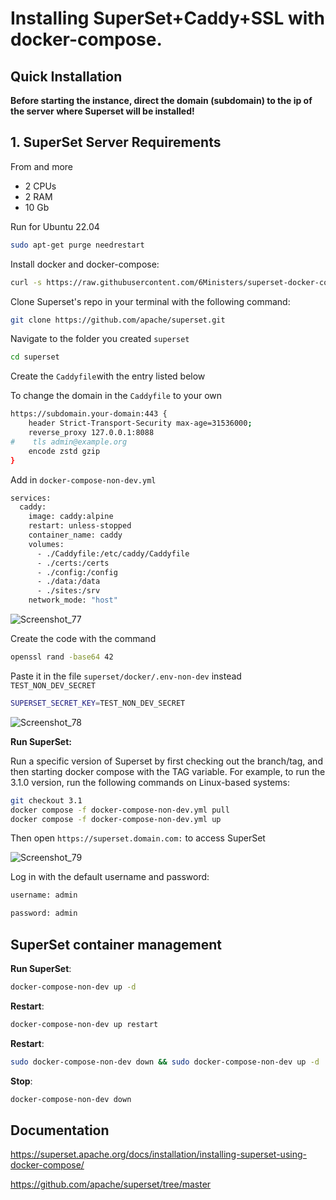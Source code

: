# Installing SuperSet+Caddy+SSL with docker-compose.

## Quick Installation

**Before starting the instance, direct the domain (subdomain) to the ip of the server where Superset will be installed!**

## 1. SuperSet Server Requirements
From and more
- 2 CPUs
- 2 RAM 
- 10 Gb 

Run for Ubuntu 22.04

``` bash
sudo apt-get purge needrestart
```

Install docker and docker-compose:

``` bash
curl -s https://raw.githubusercontent.com/6Ministers/superset-docker-compose-ssl-for-business/master/setup.sh | sudo bash -s
```

Clone Superset's repo in your terminal with the following command:

``` bash
git clone https://github.com/apache/superset.git
```

Navigate to the folder you created `superset`

``` bash
cd superset
```

Create the `Caddyfile`with the entry listed below


To change the domain in the `Caddyfile` to your own

``` bash
https://subdomain.your-domain:443 {
    header Strict-Transport-Security max-age=31536000;
    reverse_proxy 127.0.0.1:8088
#    tls admin@example.org
    encode zstd gzip
}
```

Add in `docker-compose-non-dev.yml`

``` bash
services:
  caddy:
    image: caddy:alpine
    restart: unless-stopped
    container_name: caddy
    volumes:
      - ./Caddyfile:/etc/caddy/Caddyfile
      - ./certs:/certs
      - ./config:/config
      - ./data:/data
      - ./sites:/srv
    network_mode: "host"
```

![Screenshot_77](https://github.com/6Ministers/superset-docker-compose-ssl-for-business/assets/11208423/e59180c6-4245-4f88-a45e-83f44f068297)


Create the code with the command
``` bash
openssl rand -base64 42
```

Paste it in the file  `superset/docker/.env-non-dev` instead `TEST_NON_DEV_SECRET`

``` bash
SUPERSET_SECRET_KEY=TEST_NON_DEV_SECRET
```
![Screenshot_78](https://github.com/6Ministers/superset-docker-compose-ssl-for-business/assets/11208423/7be40b6b-18dd-4eeb-9c5f-fc3c9b4242d8)


**Run SuperSet:**

Run a specific version of Superset by first checking out the branch/tag, and then starting docker compose with the TAG variable. For example, to run the 3.1.0 version, run the following commands on Linux-based systems:

``` bash
git checkout 3.1
docker compose -f docker-compose-non-dev.yml pull
docker compose -f docker-compose-non-dev.yml up
```

Then open `https://superset.domain.com:` to access SuperSet

![Screenshot_79](https://github.com/6Ministers/superset-docker-compose-ssl-for-business/assets/11208423/6fc9c4b3-e02a-403c-b1b0-14f7cc0d3fec)



Log in with the default username and password:

``` bash
username: admin
```
``` bash
password: admin
```

## SuperSet container management

**Run SuperSet**:

``` bash
docker-compose-non-dev up -d
```

**Restart**:

``` bash
docker-compose-non-dev up restart
```

**Restart**:

``` bash
sudo docker-compose-non-dev down && sudo docker-compose-non-dev up -d
```

**Stop**:

``` bash
docker-compose-non-dev down
```

## Documentation
https://superset.apache.org/docs/installation/installing-superset-using-docker-compose/

https://github.com/apache/superset/tree/master


